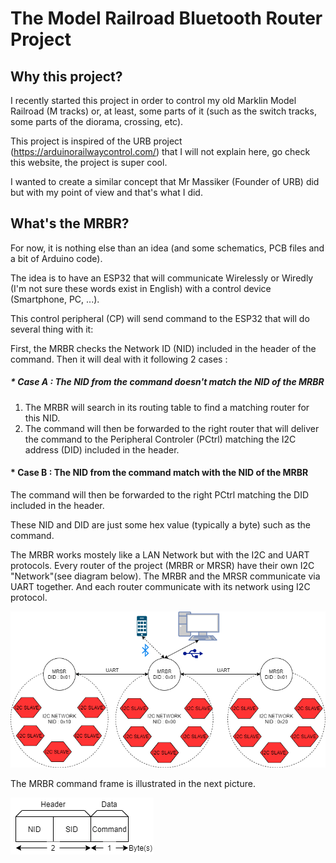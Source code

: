 # The Model Railroad Bluetooth Router Project

## Why this project?
I recently started this project in order to control my old Marklin Model Railroad (M tracks) or, at least, some parts of it (such as the switch tracks, some parts of the diorama, crossing, etc).

This project is inspired of the URB project (https://arduinorailwaycontrol.com/) that I will not explain here, go check this website, the project is super cool.

I wanted to create a similar concept that Mr Massiker (Founder of URB) did but with my point of view and that's what I did.

## What's the MRBR?
For now, it is nothing else than an idea (and some schematics, PCB files and a bit of Arduino code).

The idea is to have an ESP32 that will communicate Wirelessly or Wiredly (I'm not sure these words exist in English) with a control device (Smartphone, PC, ...).

This control peripheral (CP) will send command to the ESP32 that will do several thing with it:

First, the MRBR checks the Network ID (NID) included in the header of the command.
Then it will deal with it following 2 cases :

##### * Case A : The NID from the command doesn't match the NID of the MRBR
1. The MRBR will search in its routing table to find a matching router for this NID.
2. The command will then be forwarded to the right router that will deliver the command to the Peripheral Controler (PCtrl) matching the I2C address (DID) included in the header.

#### * Case B : The NID from the command match with the NID of the MRBR
The command will then be forwarded to the right PCtrl matching the DID included in the header.

These NID and DID are just some hex value (typically a byte) such as the command.

The MRBR works mostely like a LAN Network but with the I2C and UART protocols. Every router of the project (MRBR or MRSR) have their own I2C "Network"(see diagram below). The MRBR and the MRSR communicate via UART together. And each router communicate with its network using I2C protocol.

![Block diagram of the project](block_diagram.png)

The MRBR command frame is illustrated in the next picture.

![Typical MRBR I2C frame](MRBR_frame.png)
